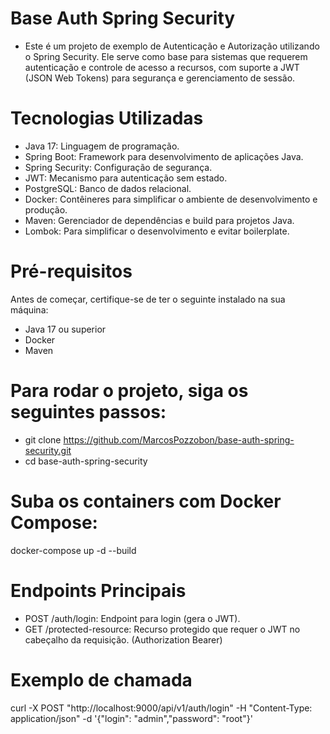 # Base Auth Spring Security
* Este é um projeto de exemplo de Autenticação e Autorização utilizando o Spring Security. Ele serve como base para sistemas que requerem autenticação e controle de acesso a recursos, com suporte a JWT (JSON Web Tokens) para segurança e gerenciamento de sessão.

# Tecnologias Utilizadas
* Java 17: Linguagem de programação.
* Spring Boot: Framework para desenvolvimento de aplicações Java.
* Spring Security: Configuração de segurança.
* JWT: Mecanismo para autenticação sem estado.
* PostgreSQL: Banco de dados relacional.
* Docker: Contêineres para simplificar o ambiente de desenvolvimento e produção.
* Maven: Gerenciador de dependências e build para projetos Java.
* Lombok: Para simplificar o desenvolvimento e evitar boilerplate.

# Pré-requisitos
Antes de começar, certifique-se de ter o seguinte instalado na sua máquina:
* Java 17 ou superior
* Docker
* Maven

# Para rodar o projeto, siga os seguintes passos:
* git clone https://github.com/MarcosPozzobon/base-auth-spring-security.git
* cd base-auth-spring-security

# Suba os containers com Docker Compose:
docker-compose up -d --build

# Endpoints Principais
* POST /auth/login: Endpoint para login (gera o JWT).
* GET /protected-resource: Recurso protegido que requer o JWT no cabeçalho da requisição. (Authorization Bearer)

# Exemplo de chamada
curl -X POST "http://localhost:9000/api/v1/auth/login" -H "Content-Type: application/json" -d '{"login": "admin","password": "root"}'

